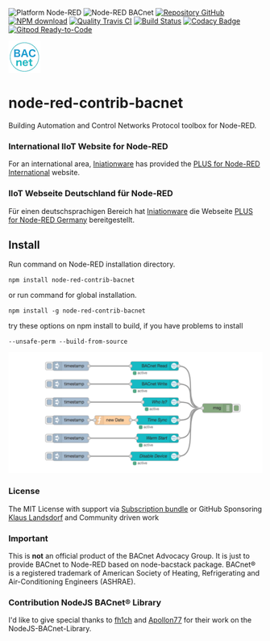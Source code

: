 ![Platform Node-RED](http://b.repl.ca/v1/Platform-Node--RED-red.png)
![Node-RED BACnet](http://b.repl.ca/v1/Contribution-BACnet-blue.png)
[![Repository GitHub](http://b.repl.ca/v1/Repository-GitHub-orange.png)](https://github.com/BiancoRoyal/node-red-contrib-bacnet)
[![NPM download](https://img.shields.io/npm/dm/node-red-contrib-bacnet.svg)](http://www.npm-stats.com/~packages/node-red-contrib-bacnet)
[![Quality Travis CI](http://b.repl.ca/v1/Quality-Travis_CI-green.png)](https://travis-ci.org/BiancoRoyal/node-red-contrib-bacnet)
[![Build Status](https://travis-ci.org/BiancoRoyal/node-red-contrib-bacnet.svg?branch=master)](https://travis-ci.org/BiancoRoyal/node-red-contrib-bacnet)
[![Codacy Badge](https://api.codacy.com/project/badge/Grade/6cbeb40ab5604b3ab99e6badc9469e8a)](https://www.codacy.com/gh/BiancoRoyal/node-red-contrib-bacnet?utm_source=github.com&amp;utm_medium=referral&amp;utm_content=BiancoRoyal/node-red-contrib-bacnet&amp;utm_campaign=Badge_Grade)
[![Gitpod Ready-to-Code](https://img.shields.io/badge/Gitpod-ready--to--code-blue?logo=gitpod)](https://gitpod.io/#https://github.com/BiancoRoyal/node-red-contrib-bacnet)

[![nodemodbus64](images/bacnet-icon-quad64.png)](http://www.bacnet.org/)

# node-red-contrib-bacnet

Building Automation and Control Networks Protocol toolbox for Node-RED.

### International IIoT Website for Node-RED 

For an international area, [Iniationware][6] has provided the [PLUS for Node-RED International][8] website.

### IIoT Webseite Deutschland für Node-RED 

Für einen deutschsprachigen Bereich hat [Iniationware][6] die Webseite [PLUS for Node-RED Germany][7] bereitgestellt.


## Install

Run command on Node-RED installation directory.

	npm install node-red-contrib-bacnet 

or run command for global installation.

	npm install -g node-red-contrib-bacnet 

try these options on npm install to build, if you have problems to install

    --unsafe-perm --build-from-source
    
![Flow Example](images/BACnetFlowExamples.png)

### License

The MIT License with support via [Subscription bundle][3] or GitHub Sponsoring
[Klaus Landsdorf][1] and Community driven work

### Important

This is **not** an official product of the BACnet Advocacy Group.
It is just to provide BACnet to Node-RED based on node-bacstack package.
BACnet® is a registered trademark of American Society of Heating, Refrigerating and Air-Conditioning Engineers (ASHRAE). 

### Contribution NodeJS BACnet® Library

I'd like to give special thanks to [fh1ch][2] and [Apollon77][4] for their work on the NodeJS-BACnet-Library. 


[1]:https://github.com/sponsors/biancode
[2]:https://github.com/fh1ch
[3]:https://noderedplus.de/
[4]:https://github.com/Apollon77
[5]:https://github.com/BiancoRoyal
[6]:https://github.com/Iniationware
[7]:https://www.noderedplus.de/de/
[8]:https://www.noderedplus.de/
